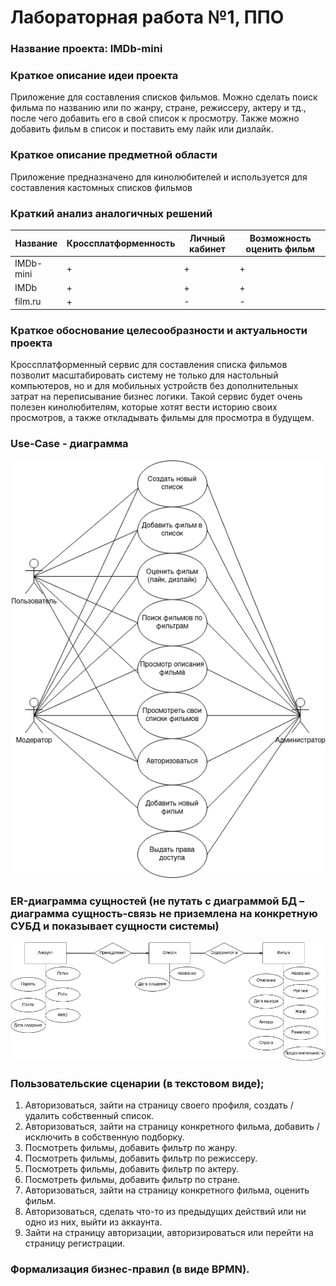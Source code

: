# Лабораторная работа №1, ППО
### Название проекта: **IMDb-mini**
### Краткое описание идеи проекта
Приложение для составления списков фильмов.
Можно сделать поиск фильма по названию или по жанру, стране, режиссеру, актеру и тд., после чего добавить его в свой список к просмотру.
Также можно добавить фильм в список и поставить ему лайк или дизлайк.
### Краткое описание предметной области
Приложение предназначено для кинолюбителей и используется для составления кастомных списков фильмов
### Краткий анализ аналогичных решений
|Название|Кроссплатформенность|Личный кабинет|Возможность оценить фильм|
|--------|----------|------------------------|--------------|
|IMDb-mini|+|+|+|
|IMDb|+|+|+|
|film.ru|+|-|-|
### Краткое обоснование целесообразности и актуальности проекта
Кроссплатформенный сервис для составления списка фильмов позволит масштабировать систему не только для настольный компьютеров, но и для мобильных устройств без дополнительных затрат на переписывание бизнес логики.
Такой сервис будет очень полезен кинолюбителям, которые хотят вести историю своих просмотров, а также откладывать фильмы для просмотра в будущем.

### Use-Case - диаграмма
![usecase](docs/img/use_case.png)

### ER-диаграмма сущностей (не путать с диаграммой БД – диаграмма сущность-связь не приземлена на конкретную СУБД и показывает сущности системы)
![er](docs/img/er.png)

### Пользовательские сценарии (в текстовом виде);
1. Авторизоваться, зайти на страницу своего профиля, создать / удалить собственный список.
2. Авторизоваться, зайти на страницу конкретного фильма, добавить / исключить в собственную подборку.
3. Посмотреть фильмы, добавить фильтр по жанру.
4. Посмотреть фильмы, добавить фильтр по режиссеру.
5. Посмотреть фильмы, добавить фильтр по актеру.
6. Посмотреть фильмы, добавить фильтр по стране.
7. Авторизоваться, зайти на страницу конкретного фильма, оценить фильм.
8. Авторизоваться, сделать что-то из предыдущих действий или ни одно из них, выйти из аккаунта.
9.  Зайти на страницу авторизации, авторизироваться или перейти на страницу регистрации.

### Формализация бизнес-правил (в виде BPMN).
